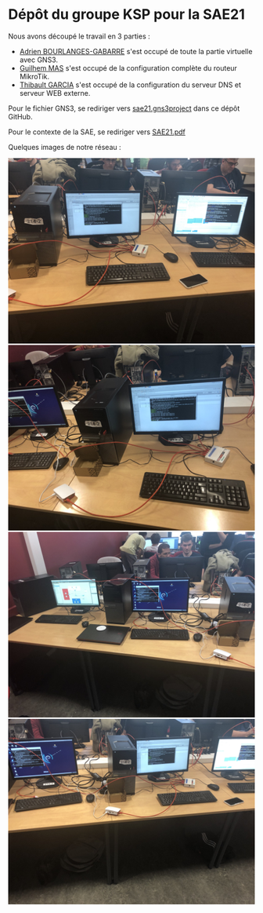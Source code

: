 # Dépôt du groupe KSP pour la SAE21

Nous avons découpé le travail en 3 parties :

- [Adrien BOURLANGES-GABARRE](https://github.com/Adrien-BOURLANGES-GABARRE/SAE21) s'est occupé de toute la partie virtuelle avec GNS3.
- [Guilhem MAS](https://github.com/guilhemmas/SAE-21) s'est occupé de la configuration complète du routeur MikroTik.
- [Thibault GARCIA](https://github.com/ThibaultGarcia/sae21) s'est occupé de la configuration du serveur DNS et serveur WEB externe.

Pour le fichier GNS3, se rediriger vers [sae21.gns3project](sae21.gns3project) dans ce dépôt GitHub.

Pour le contexte de la SAE, se rediriger vers [SAE21.pdf](SAE21.pdf)

Quelques images de notre réseau :

![Photo 1](/Images/IMG_9586.jpg)
![Photo 2](/Images/IMG_9587.jpg)
![Photo 3](/Images/IMG_9588.jpg)
![Photo 4](/Images/IMG_9589.jpg)

